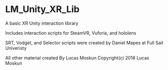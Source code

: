 # LM_Unity_XR_Lib
A basic XR Unity interaction library

Includes interaction scripts for SteamVR, Vuforia, and hololens

SRT, Vodget, and Selector scripts were created by Daniel Mapes at Full Sail Univeristy

All other material created By Lucas Moskun
Copyright(c) 2018 Lucas Moskun          
